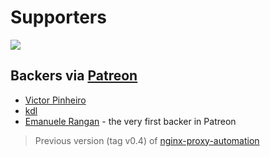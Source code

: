 # Supporters

[<img src="https://images.opencollective.com/static/images/become_sponsor.svg">](https://opencollective.com/nginx-proxy-automation)

## Backers via [Patreon](https://www.patreon.com/evertramos)

- [Victor Pinheiro](https://github.com/Victorhpinheiro)
- [kdl](https://github.com/kdlslyv)
- [Emanuele Rangan](https://github.com/emanuelerangan) - the very first backer in Patreon

> Previous version (tag v0.4) of [nginx-proxy-automation](https://github.com/evertramos/nginx-proxy-automation)
 
